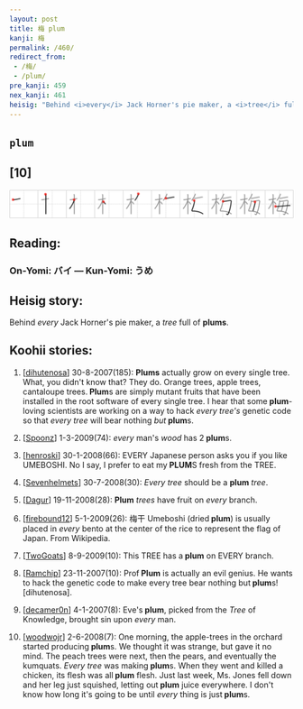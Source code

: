 ```yaml
---
layout: post
title: 梅 plum
kanji: 梅
permalink: /460/
redirect_from:
 - /梅/
 - /plum/
pre_kanji: 459
nex_kanji: 461
heisig: "Behind <i>every</i> Jack Horner's pie maker, a <i>tree</i> full of <b>plums</b>."
---
```


## `plum`

## [10]

<div class="stroke"><img src="../images/E6A285.png" /></div>

## Reading:

### On-Yomi: バイ &mdash; Kun-Yomi: うめ

## Heisig story:

Behind <i>every</i> Jack Horner's pie maker, a <i>tree</i> full of <b>plums</b>.

## Koohii stories:

1) [<a href="http://kanji.koohii.com/profile/dihutenosa">dihutenosa</a>] 30-8-2007(185): <strong>Plums</strong> actually grow on every single tree. What, you didn&#039;t know that? They do. Orange trees, apple trees, cantaloupe trees.<strong> Plum</strong>s are simply mutant fruits that have been installed in the root software of every single tree. I hear that some<strong> plum</strong>-loving scientists are working on a way to hack <em>every</em> <em>tree&#039;s</em> genetic code so that <em>every tree</em> will bear nothing _but_<strong> plum</strong>s.

2) [<a href="http://kanji.koohii.com/profile/Spoonz">Spoonz</a>] 1-3-2009(74): <em>every</em> man&#039;s <em>wood</em> has 2<strong> plum</strong>s.

3) [<a href="http://kanji.koohii.com/profile/henroski">henroski</a>] 30-1-2008(66): EVERY Japanese person asks you if you like UMEBOSHI. No I say, I prefer to eat my<strong> PLUM</strong>S fresh from the TREE.

4) [<a href="http://kanji.koohii.com/profile/Sevenhelmets">Sevenhelmets</a>] 30-7-2008(30): <em>Every</em> <em>tree</em> should be a <strong>plum</strong> <em>tree</em>.

5) [<a href="http://kanji.koohii.com/profile/Dagur">Dagur</a>] 19-11-2008(28): <strong>Plum</strong> <em>trees</em> have fruit on <em>every</em> branch.

6) [<a href="http://kanji.koohii.com/profile/firebound12">firebound12</a>] 5-1-2009(26): 梅干 Umeboshi (dried<strong> plum</strong>) is usually placed in <em>every</em> bento at the center of the rice to represent the flag of Japan. From Wikipedia.

7) [<a href="http://kanji.koohii.com/profile/TwoGoats">TwoGoats</a>] 8-9-2009(10): This TREE has a<strong> plum</strong> on EVERY branch.

8) [<a href="http://kanji.koohii.com/profile/Ramchip">Ramchip</a>] 23-11-2007(10): Prof<strong> Plum</strong> is actually an evil genius. He wants to hack the genetic code to make every tree bear nothing but<strong> plum</strong>s! [dihutenosa].

9) [<a href="http://kanji.koohii.com/profile/decamer0n">decamer0n</a>] 4-1-2007(8): Eve&#039;s<strong> plum</strong>, picked from the <em>Tree</em> of Knowledge, brought sin upon <em>every</em> man.

10) [<a href="http://kanji.koohii.com/profile/woodwojr">woodwojr</a>] 2-6-2008(7): One morning, the apple-trees in the orchard started producing<strong> plum</strong>s. We thought it was strange, but gave it no mind. The peach trees were next, then the pears, and eventually the kumquats. <em>Every</em> <em>tree</em> was making<strong> plum</strong>s. When they went and killed a chicken, its flesh was all<strong> plum</strong> flesh. Just last week, Ms. Jones fell down and her leg just squished, letting out<strong> plum</strong> juice everywhere. I don&#039;t know how long it&#039;s going to be until <em>every</em> thing is just<strong> plum</strong>s.
